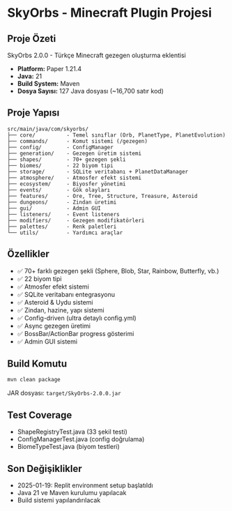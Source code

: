 # SkyOrbs - Minecraft Plugin Projesi

## Proje Özeti
SkyOrbs 2.0.0 - Türkçe Minecraft gezegen oluşturma eklentisi
- **Platform:** Paper 1.21.4
- **Java:** 21
- **Build System:** Maven
- **Dosya Sayısı:** 127 Java dosyası (~16,700 satır kod)

## Proje Yapısı
```
src/main/java/com/skyorbs/
├── core/          - Temel sınıflar (Orb, PlanetType, PlanetEvolution)
├── commands/      - Komut sistemi (/gezegen)
├── config/        - ConfigManager
├── generation/    - Gezegen üretim sistemi
├── shapes/        - 70+ gezegen şekli
├── biomes/        - 22 biyom tipi
├── storage/       - SQLite veritabanı + PlanetDataManager
├── atmosphere/    - Atmosfer efekt sistemi
├── ecosystem/     - Biyosfer yönetimi
├── events/        - Gök olayları
├── features/      - Ore, Tree, Structure, Treasure, Asteroid
├── dungeons/      - Zindan üretimi
├── gui/           - Admin GUI
├── listeners/     - Event listeners
├── modifiers/     - Gezegen modifikatörleri
├── palettes/      - Renk paletleri
└── utils/         - Yardımcı araçlar
```

## Özellikler
- ✅ 70+ farklı gezegen şekli (Sphere, Blob, Star, Rainbow, Butterfly, vb.)
- ✅ 22 biyom tipi
- ✅ Atmosfer efekt sistemi
- ✅ SQLite veritabanı entegrasyonu
- ✅ Asteroid & Uydu sistemi
- ✅ Zindan, hazine, yapı sistemi
- ✅ Config-driven (ultra detaylı config.yml)
- ✅ Async gezegen üretimi
- ✅ BossBar/ActionBar progress gösterimi
- ✅ Admin GUI sistemi

## Build Komutu
```bash
mvn clean package
```

JAR dosyası: `target/SkyOrbs-2.0.0.jar`

## Test Coverage
- ShapeRegistryTest.java (33 şekil testi)
- ConfigManagerTest.java (config doğrulama)
- BiomeTypeTest.java (biyom testleri)

## Son Değişiklikler
- 2025-01-19: Replit environment setup başlatıldı
- Java 21 ve Maven kurulumu yapılacak
- Build sistemi yapılandırılacak

